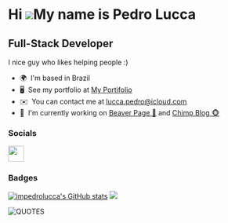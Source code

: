 Hi ![](https://user-images.githubusercontent.com/18350557/176309783-0785949b-9127-417c-8b55-ab5a4333674e.gif)My name is Pedro Lucca
===================================================================================================================================

Full-Stack Developer
--------------------

I nice guy who likes helping people :)

*   🌍  I'm based in Brazil
*   🖥️  See my portfolio at [My Portifolio](http://beaver.page/@pedro)
*   ✉️  You can contact me at [lucca.pedro@icloud.com](mailto:lucca.pedro@icloud.com)
*   🚀  I'm currently working on [Beaver Page 🦫](http://beaver.page) and [Chimp Blog 🐵](https://chimp.blog)
 
 ### Socials  <p align="left"><a href="https://www.twitter.com/pedrolucca_sc" target="_blank" rel="noreferrer"><img src="https://raw.githubusercontent.com/danielcranney/readme-generator/main/public/icons/socials/twitter.svg" width="32" height="32" /></a></p>

### Badges

<a href="http://www.github.com/impedrolucca"><img src="https://github-readme-stats.vercel.app/api?username=impedrolucca&show_icons=true&hide=&count_private=true&title_color=0891b2&text_color=ffffff&icon_color=0891b2&bg_color=1c1917&hide_border=true&show_icons=true" alt="impedrolucca's GitHub stats" /></a>
<a href="http://www.github.com/impedrolucca"><img src="https://github-readme-streak-stats.herokuapp.com/?user=impedrolucca&stroke=ffffff&background=1c1917&ring=0891b2&fire=0891b2&currStreakNum=ffffff&currStreakLabel=0891b2&sideNums=ffffff&sideLabels=ffffff&dates=ffffff&hide_border=true" /></a>


![QUOTES](https://quotier.vercel.app/quote)
